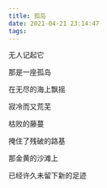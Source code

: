 ```yaml
---
title: 孤岛
date: 2021-04-21 23:14:47
tags:
---
```


无人记起它

那是一座孤岛

在无尽的海上飘摇

寂冷而又荒芜

枯败的藤蔓

掩住了残破的路基

那金黄的沙滩上

已经许久未留下新的足迹
